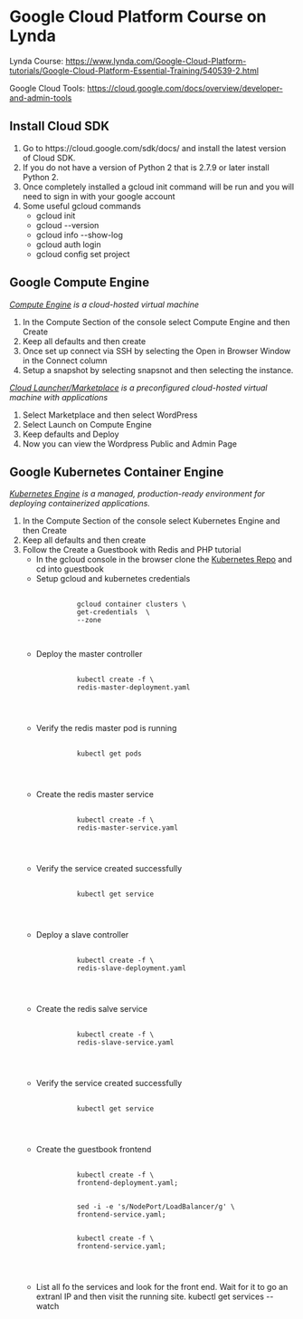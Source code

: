 # Google Cloud Platform Course on Lynda
Lynda Course: https://www.lynda.com/Google-Cloud-Platform-tutorials/Google-Cloud-Platform-Essential-Training/540539-2.html

Google Cloud Tools: https://cloud.google.com/docs/overview/developer-and-admin-tools

## Install Cloud SDK
<ol>
  <li>Go to https://cloud.google.com/sdk/docs/ and install the latest version of Cloud SDK.</li>
  <li>If you do not have a version of Python 2 that is 2.7.9 or later install Python 2.</li>
  <li>Once completely installed a gcloud init command will be run and you will need to sign in with your google account</li>
  <li>Some useful gcloud commands
    <ul>
      <li>gcloud init <my-project></li>
      <li>gcloud --version</li>
      <li>gcloud info --show-log</li>
      <li>gcloud auth login</li>
      <li>gcloud config set project <my-project-id></li>
    </ul>
  </li>
</ol>

## Google Compute Engine
<i><a href="https://cloud.google.com/compute/">Compute Engine</a> is a cloud-hosted virtual machine</i>
<ol>
  <li>In the Compute Section of the console select Compute Engine and then Create</li>
  <li>Keep all defaults and then create</li>
  <li>Once set up connect via SSH by selecting the Open in Browser Window in the Connect column</li>
  <li>Setup a snapshot by selecting snapsnot and then selecting the instance.</li>
</ol>
<i><a href="https://cloud.google.com/marketplace/">Cloud Launcher/Marketplace</a> is a preconfigured cloud-hosted virtual machine with applications</i>
<ol>
  <li>Select Marketplace and then select WordPress</li>
  <li>Select Launch on Compute Engine</li>
  <li>Keep defaults and Deploy</li>
  <li>Now you can view the Wordpress Public and Admin Page</li>
</ol>

## Google Kubernetes Container Engine
<i><a href="https://cloud.google.com/kubernetes-engine/">Kubernetes Engine</a> is a managed, production-ready environment for deploying containerized applications.</i>
<ol>
  <li>In the Compute Section of the console select Kubernetes Engine and then Create</li>
  <li>Keep all defaults and then create</li>
  <li>Follow the Create a Guestbook with Redis and PHP tutorial
    <ul>
      <li>In the gcloud console in the browser clone the <a href="https://github.com/kubernetes/examples">Kubernetes Repo</a> and cd into guestbook</li>
        <li>Setup gcloud and kubernetes credentials
          <pre>
          <code>
          gcloud container clusters \
          get-credentials <cluster-name> \
          --zone <cluster-zone>
          </code>
          </pre>
        </li>
        <li>Deploy the master controller
          <pre>
          <code>
          kubectl create -f \
          redis-master-deployment.yaml
          </pre>
          </code>
        </li>
        <li>Verify the redis master pod is running
          <pre>
          <code>
          kubectl get pods 
          </pre>
          </code>
        </li>
        <li>Create the redis master service
          <pre>
          <code>
          kubectl create -f \
          redis-master-service.yaml
          </pre>
          </code>
        </li>
        <li>Verify the service created successfully
          <pre>
          <code>
          kubectl get service
          </pre>
          </code>
        </li>
        <li>Deploy a slave controller
          <pre>
          <code>
          kubectl create -f \
          redis-slave-deployment.yaml
          </pre>
          </code>
        </li>
        <li>Create the redis salve service
          <pre>
          <code>
          kubectl create -f \
          redis-slave-service.yaml
          </pre>
          </code>
        </li>
        <li>Verify the service created successfully
          <pre>
          <code>
          kubectl get service
          </pre>
          </code>
        </li>
        <li>Create the guestbook frontend
        <pre>
          <code>
          kubectl create -f \
          frontend-deployment.yaml;
          <br/>
          sed -i -e 's/NodePort/LoadBalancer/g' \
          frontend-service.yaml;
          <br/>
          kubectl create -f \
          frontend-service.yaml;
          </pre>
          </code>
        </li>
        <li>List all fo the services and look for the front end. Wait for it to go an extranl IP and then visit the running site.
        kubectl get services --watch
        </li>
      </li> 
    </ul>
  </li>
</ol>


